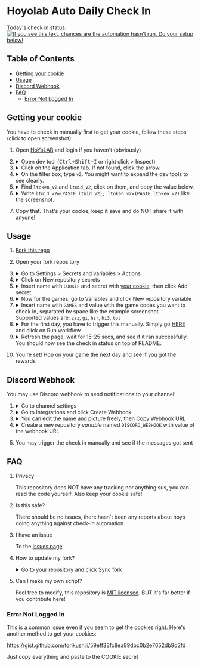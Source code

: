 # Hoyolab Auto Daily Check In

Today's check in status:
[![If you see this text, chances are the automation hasn't run. Do your setup below!](../../actions/workflows/login.yml/badge.svg)](../../actions/workflows/login.yml)

## Table of Contents

- [Getting your cookie](#getting-your-cookie)
- [Usage](#usage)
- [Discord Webhook](#discord-webhook)
- [FAQ](#faq)
  - [Error Not Logged In](#error-not-logged-in)

## Getting your cookie

You have to check in manually first to get your cookie, follow these steps (click to open screenshot):

1. Open [HoYoLAB](https://www.hoyolab.com/home) and login if you haven't (obviously)

2. <details>
   <summary>Open dev tool (<kbd>Ctrl+Shift+I</kbd> or right click > Inspect)</summary>
   <img src="https://github.com/sglkc/hoyolab-auto-daily/assets/31957516/81a57cfa-9f2e-48d7-bec6-5ef4edc3b857" />
   </details>

4. <details>
   <summary>Click on the Application tab. If not found, click the arrow.</summary>
   <img src="https://github.com/sglkc/hoyolab-auto-daily/assets/31957516/ea4bb233-367c-4c41-8c66-30c2bc2f3150" />
   </details>

5. <details>
   <summary>On the filter box, type <code>v2</code>. You might want to expand the dev tools to see clearly.</summary>
   <img src="https://github.com/sglkc/hoyolab-auto-daily/assets/31957516/bf1eec5f-bb1e-4af2-b37b-3c3c252328db" />
   </details>

6. <details>
   <summary>Find <code>ltoken_v2</code> and <code>ltuid_v2</code>, click on them, and copy the value below.</summary>
   <img src="https://github.com/sglkc/hoyolab-auto-daily/assets/31957516/3ce70d90-6d5d-4353-ab35-8476c44124a1" />
   </details>

7. <details>
   <summary>Write <code>ltuid_v2=(PASTE ltuid_v2); ltoken_v2=(PASTE ltoken_v2)</code> like the screenshot.</summary>

   I write the line on the browser url to make it easier. Pay attention, use semicolon (;) and not colon (:)

   <img src="https://github.com/sglkc/hoyolab-auto-daily/assets/31957516/4309fcd9-3d6b-43f3-96f2-d8276bea6280" />
   </details>

9. Copy that. That's your cookie, keep it save and do NOT share it with anyone!

## Usage

1. [Fork this repo](../../fork)
2. Open your fork repository
3. <details>
   <summary>Go to Settings > Secrets and variables > Actions</summary>
   <img src="https://github.com/sglkc/hoyolab-auto-daily/assets/31957516/134a2c25-0345-4a46-b84f-5fa928031e5a" />
   </details>

4. <details>
   <summary>Click on New repository secrets</summary>
   <img src="https://github.com/sglkc/hoyolab-auto-daily/assets/31957516/9d77c1d2-60e5-4dd0-a5d4-3b81c1bf0321" />
   </details>

5. <details>
   <summary>
      Insert name with <code>COOKIE</code> and secret with
      <a href="#getting-your-cookie">your cookie</a>, then click Add secret
   </summary>
   <img src="https://github.com/sglkc/hoyolab-auto-daily/assets/31957516/9a450ba4-a155-4a0e-8a48-d730a3be5c73" />
   </details>

6. <details>
   <summary>Now for the games, go to Variables and click New repository variable</summary>
   <img src="https://github.com/sglkc/hoyolab-auto-daily/assets/31957516/5c6c226a-141c-41c2-82f5-8254b1741196" />
   </details>

7. <details>
   <summary>
      Insert name with <code>GAMES</code> and value with the game codes you want to check in, separated by space like the example screenshot.<br/>
      Supported values are: <code>zzz</code>, <code>gi</code>, <code>hsr</code>, <code>hi3</code>, <code>tot</code>
   </summary>
   <img src="https://github.com/sglkc/hoyolab-auto-daily/assets/31957516/01cd1a4b-16ae-4f3c-ba3e-cd3f913e44fa" />
   </details>

8. <details>
   <summary>
      For the first day, you have to trigger this manually.
      Simply go <a href="../../actions/workflows/login.yml">HERE</a> and click on Run workflow
   </summary>
   <img src="https://github.com/sglkc/hoyolab-auto-daily/assets/31957516/ea1e48d2-a069-4db6-bdcd-86eecae8d81d" />
   </details>

9. <details>
    <summary>Refresh the page, wait for 15-25 secs, and see if it ran successfully. You should now see the check in status on top of README.</summary>
    <img src="https://github.com/sglkc/hoyolab-auto-daily/assets/31957516/5c8520ee-a8b7-4c66-bb1b-ef945c499112" />
    </details>

10. You're set! Hop on your game the next day and see if you got the rewards

## Discord Webhook

You may use Discord webhook to send notifications to your channel!

1. <details>
   <summary>Go to channel settings</summary>
   <img src="https://github.com/sglkc/hoyolab-auto-daily/assets/31957516/80f3b2f1-cc55-4316-9153-3fc5026b7da8" />
   </details>

2. <details>
   <summary>Go to Integrations and click Create Webhook</summary>
   <img src="https://github.com/sglkc/hoyolab-auto-daily/assets/31957516/b4d0c07d-35a5-4382-99de-584c70c4d730" />
   </details>

3. <details>
   <summary>You can edit the name and picture freely, then Copy Webhook URL</summary>
   <img src="https://github.com/sglkc/hoyolab-auto-daily/assets/31957516/3df5b59c-edc9-4884-897c-9159e243598e" />
   </details>

4. <details>
   <summary>Create a new repository <em>variable</em> named <code>DISCORD_WEBHOOK</code> with value of the webhook URL</summary>
   <img src="https://github.com/sglkc/hoyolab-auto-daily/assets/31957516/15b029ff-906d-472c-b356-ae9efed4477b" />
   </details>

5. You may trigger the check in manually and see if the messages got sent

## FAQ

1. Privacy

   This repository does NOT have any tracking nor anything sus, you can read the code yourself. Also keep your cookie safe!

2. Is this safe?

   There should be no issues, there hasn't been any reports about hoyo doing anything against check-in automation

3. I have an issue

   To the [Issues page](https://github.com/sglkc/hoyolab-auto-daily/issues)

4. How to update my fork?

   <details>
   <summary>Go to your repository and click Sync fork</summary>
   <img src="https://github.com/sglkc/hoyolab-auto-daily/assets/31957516/08c10262-8a97-433b-b499-143cc116184d" />
   </details>

5. Can I make my own script?

   Feel free to modify, this repository is [MIT licensed](LICENSE). BUT it's far better if you contribute here!

### Error Not Logged In

This is a common issue even if you seem to get the cookies right. Here's another method to get your cookies:

https://gist.github.com/torikushiii/59eff33fc8ea89dbc0b2e7652db9d3fd

Just copy everything and paste to the COOKIE secret
